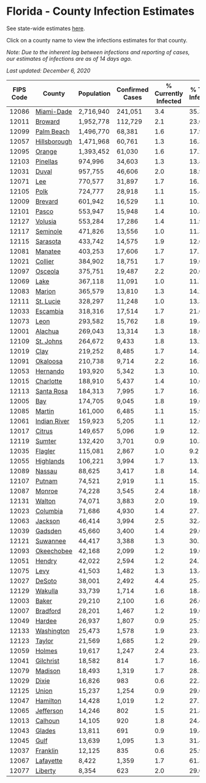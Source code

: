 # Florida - County Infection Estimates

See state-wide estimates [here](/infections/us-fl).

Click on a county name to view the infections estimates for that county.

*Note: Due to the inherent lag between infections and reporting of cases, our estimates of infections are as of 14 days ago.*

*Last updated: December 6, 2020*

|   FIPS Code |                       County |   Population |   Confirmed Cases |   % Currently Infected |   % Total Infected |
|-------------|------------------------------|--------------|-------------------|------------------------|--------------------|
|       12086 |     [Miami-Dade](miami-dade) |    2,716,940 |           241,051 |                    3.4 |               35.3 |
|       12011 |           [Broward](broward) |    1,952,778 |           112,729 |                    2.1 |               23.0 |
|       12099 |     [Palm Beach](palm-beach) |    1,496,770 |            68,381 |                    1.6 |               17.9 |
|       12057 | [Hillsborough](hillsborough) |    1,471,968 |            60,761 |                    1.3 |               16.3 |
|       12095 |             [Orange](orange) |    1,393,452 |            61,030 |                    1.6 |               17.2 |
|       12103 |         [Pinellas](pinellas) |      974,996 |            34,603 |                    1.3 |               13.8 |
|       12031 |               [Duval](duval) |      957,755 |            46,606 |                    2.0 |               18.9 |
|       12071 |                   [Lee](lee) |      770,577 |            31,897 |                    1.7 |               16.1 |
|       12105 |                 [Polk](polk) |      724,777 |            28,918 |                    1.1 |               15.4 |
|       12009 |           [Brevard](brevard) |      601,942 |            16,529 |                    1.1 |               10.1 |
|       12101 |               [Pasco](pasco) |      553,947 |            15,948 |                    1.4 |               10.8 |
|       12127 |           [Volusia](volusia) |      553,284 |            17,286 |                    1.4 |               11.9 |
|       12117 |         [Seminole](seminole) |      471,826 |            13,556 |                    1.0 |               11.3 |
|       12115 |         [Sarasota](sarasota) |      433,742 |            14,575 |                    1.9 |               12.6 |
|       12081 |           [Manatee](manatee) |      403,253 |            17,606 |                    1.7 |               17.1 |
|       12021 |           [Collier](collier) |      384,902 |            18,751 |                    1.7 |               19.0 |
|       12097 |           [Osceola](osceola) |      375,751 |            19,487 |                    2.2 |               20.0 |
|       12069 |                 [Lake](lake) |      367,118 |            11,091 |                    1.0 |               11.7 |
|       12083 |             [Marion](marion) |      365,579 |            13,810 |                    1.3 |               14.2 |
|       12111 |       [St. Lucie](st.-lucie) |      328,297 |            11,248 |                    1.0 |               13.3 |
|       12033 |         [Escambia](escambia) |      318,316 |            17,514 |                    1.7 |               21.6 |
|       12073 |                 [Leon](leon) |      293,582 |            15,762 |                    1.8 |               19.4 |
|       12001 |           [Alachua](alachua) |      269,043 |            13,314 |                    1.3 |               18.0 |
|       12109 |       [St. Johns](st.-johns) |      264,672 |             9,433 |                    1.8 |               13.2 |
|       12019 |                 [Clay](clay) |      219,252 |             8,485 |                    1.7 |               14.3 |
|       12091 |         [Okaloosa](okaloosa) |      210,738 |             9,714 |                    2.2 |               16.5 |
|       12053 |         [Hernando](hernando) |      193,920 |             5,342 |                    1.3 |               10.1 |
|       12015 |       [Charlotte](charlotte) |      188,910 |             5,437 |                    1.4 |               10.6 |
|       12113 |     [Santa Rosa](santa-rosa) |      184,313 |             7,995 |                    1.7 |               16.5 |
|       12005 |                   [Bay](bay) |      174,705 |             9,045 |                    1.8 |               19.6 |
|       12085 |             [Martin](martin) |      161,000 |             6,485 |                    1.1 |               15.9 |
|       12061 | [Indian River](indian-river) |      159,923 |             5,205 |                    1.1 |               12.6 |
|       12017 |             [Citrus](citrus) |      149,657 |             5,096 |                    1.9 |               12.2 |
|       12119 |             [Sumter](sumter) |      132,420 |             3,701 |                    0.9 |               10.3 |
|       12035 |           [Flagler](flagler) |      115,081 |             2,867 |                    1.0 |                9.2 |
|       12055 |       [Highlands](highlands) |      106,221 |             3,994 |                    1.7 |               13.7 |
|       12089 |             [Nassau](nassau) |       88,625 |             3,417 |                    1.8 |               14.1 |
|       12107 |             [Putnam](putnam) |       74,521 |             2,919 |                    1.1 |               15.2 |
|       12087 |             [Monroe](monroe) |       74,228 |             3,545 |                    2.4 |               18.0 |
|       12131 |             [Walton](walton) |       74,071 |             3,883 |                    2.0 |               19.1 |
|       12023 |         [Columbia](columbia) |       71,686 |             4,930 |                    1.4 |               27.1 |
|       12063 |           [Jackson](jackson) |       46,414 |             3,994 |                    2.5 |               32.4 |
|       12039 |           [Gadsden](gadsden) |       45,660 |             3,400 |                    1.4 |               29.0 |
|       12121 |         [Suwannee](suwannee) |       44,417 |             3,388 |                    1.3 |               30.1 |
|       12093 |     [Okeechobee](okeechobee) |       42,168 |             2,099 |                    1.2 |               19.0 |
|       12051 |             [Hendry](hendry) |       42,022 |             2,594 |                    1.2 |               24.7 |
|       12075 |                 [Levy](levy) |       41,503 |             1,482 |                    1.3 |               13.4 |
|       12027 |             [DeSoto](desoto) |       38,001 |             2,492 |                    4.4 |               25.4 |
|       12129 |           [Wakulla](wakulla) |       33,739 |             1,714 |                    1.6 |               18.8 |
|       12003 |               [Baker](baker) |       29,210 |             2,100 |                    1.6 |               26.6 |
|       12007 |         [Bradford](bradford) |       28,201 |             1,467 |                    1.2 |               19.0 |
|       12049 |             [Hardee](hardee) |       26,937 |             1,807 |                    0.9 |               25.9 |
|       12133 |     [Washington](washington) |       25,473 |             1,578 |                    1.9 |               23.5 |
|       12123 |             [Taylor](taylor) |       21,569 |             1,685 |                    1.2 |               29.8 |
|       12059 |             [Holmes](holmes) |       19,617 |             1,247 |                    2.4 |               23.3 |
|       12041 |       [Gilchrist](gilchrist) |       18,582 |               814 |                    1.7 |               16.4 |
|       12079 |           [Madison](madison) |       18,493 |             1,319 |                    1.7 |               28.2 |
|       12029 |               [Dixie](dixie) |       16,826 |               983 |                    0.6 |               22.3 |
|       12125 |               [Union](union) |       15,237 |             1,254 |                    0.9 |               29.6 |
|       12047 |         [Hamilton](hamilton) |       14,428 |             1,019 |                    1.2 |               27.1 |
|       12065 |       [Jefferson](jefferson) |       14,246 |               802 |                    1.5 |               21.8 |
|       12013 |           [Calhoun](calhoun) |       14,105 |               920 |                    1.8 |               24.4 |
|       12043 |             [Glades](glades) |       13,811 |               691 |                    0.9 |               19.4 |
|       12045 |                 [Gulf](gulf) |       13,639 |             1,095 |                    1.3 |               31.4 |
|       12037 |         [Franklin](franklin) |       12,125 |               835 |                    0.6 |               25.9 |
|       12067 |       [Lafayette](lafayette) |        8,422 |             1,359 |                    1.7 |               61.3 |
|       12077 |           [Liberty](liberty) |        8,354 |               623 |                    2.0 |               29.0 |